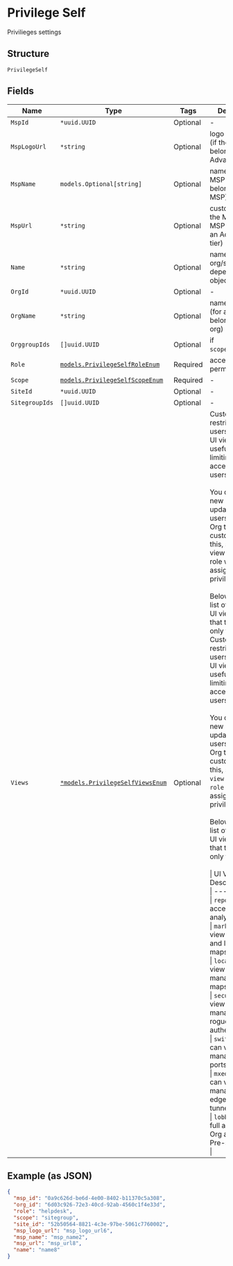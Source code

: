 
# Privilege Self

Privilieges settings

## Structure

`PrivilegeSelf`

## Fields

| Name | Type | Tags | Description |
|  --- | --- | --- | --- |
| `MspId` | `*uuid.UUID` | Optional | - |
| `MspLogoUrl` | `*string` | Optional | logo of the MSP (if the MSP belongs to an Advanced tier) |
| `MspName` | `models.Optional[string]` | Optional | name of the MSP (if the org belongs to an MSP) |
| `MspUrl` | `*string` | Optional | custom url of the MSP (if the MSP belongs to an Advanced tier) |
| `Name` | `*string` | Optional | name of the org/site/MSP depending on object scope |
| `OrgId` | `*uuid.UUID` | Optional | - |
| `OrgName` | `*string` | Optional | name of the org (for a site belonging to org) |
| `OrggroupIds` | `[]uuid.UUID` | Optional | if `scope`==`orggroup` |
| `Role` | [`models.PrivilegeSelfRoleEnum`](../../doc/models/privilege-self-role-enum.md) | Required | access permissions |
| `Scope` | [`models.PrivilegeSelfScopeEnum`](../../doc/models/privilege-self-scope-enum.md) | Required | - |
| `SiteId` | `*uuid.UUID` | Optional | - |
| `SitegroupIds` | `[]uuid.UUID` | Optional | - |
| `Views` | [`*models.PrivilegeSelfViewsEnum`](../../doc/models/privilege-self-views-enum.md) | Optional | Custom roles restrict Org users to specific UI views. This is useful for limiting UI access of Org users.<br><br>You can invite a new user or update existing users in your Org to this custom role. For this, specify view along with role when assigning privileges.<br><br>Below are the list of supported UI views. Note that this is UI only feature<br>Custom roles restrict Org users to specific UI views. This is useful for limiting UI access of Org users.<br><br>You can invite a new user or update existing users in your Org to this custom role. For this, specify `view` along with `role` when assigning privileges.<br><br>Below are the list of supported UI views. Note that this is UI only feature<br><br>\| UI View \| Description \|<br>\| --- \| --- \|<br>\| `reporting` \| full access to all analytics tools \|<br>\| `marketing` \| can view analytics and location maps \|<br>\| `location` \| can view and manage location maps \|<br>\| `security` \| can view and manage WLAN, rogues and authentication \|<br>\| `switch_admin` \| can view and manage Switch ports \|<br>\| `mxedge_admin` \| can view and manage Mist edges and Mist tunnels \|<br>\| `lobby_admin` \| full access to Org and Site Pre-shared keys \| |

## Example (as JSON)

```json
{
  "msp_id": "0a9c626d-be6d-4e00-8402-b11370c5a308",
  "org_id": "6d03c926-72e3-40cd-92ab-4560c1f4e33d",
  "role": "helpdesk",
  "scope": "sitegroup",
  "site_id": "52b50564-8821-4c3e-97be-5061c7760002",
  "msp_logo_url": "msp_logo_url6",
  "msp_name": "msp_name2",
  "msp_url": "msp_url8",
  "name": "name8"
}
```

